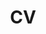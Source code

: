 ---
layout: cv
permalink: /cv/
title: CV
nav: true
nav_order: 2
cv_pdf: CV.pdf
description: My CV in pdf format ($\rightarrow$).
---